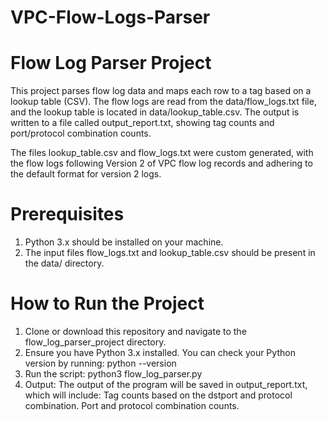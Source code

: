 # VPC-Flow-Logs-Parser

# Flow Log Parser Project

This project parses flow log data and maps each row to a tag based on a lookup table (CSV). The flow logs are read from the data/flow_logs.txt file, and the lookup table is located in data/lookup_table.csv. The output is written to a file called output_report.txt, showing tag counts and port/protocol combination counts.

The files lookup_table.csv and flow_logs.txt were custom generated, with the flow logs following Version 2 of VPC flow log records and adhering to the default format for version 2 logs.

# Prerequisites

1. Python 3.x should be installed on your machine.
2. The input files flow_logs.txt and lookup_table.csv should be present in the data/ directory.

# How to Run the Project
1. Clone or download this repository and navigate to the flow_log_parser_project directory.
2. Ensure you have Python 3.x installed. You can check your Python version by running:
   python --version
3. Run the script:
   python3 flow_log_parser.py
4. Output:
   The output of the program will be saved in output_report.txt, which will include:
   Tag counts based on the dstport and protocol combination.
   Port and protocol combination counts.
